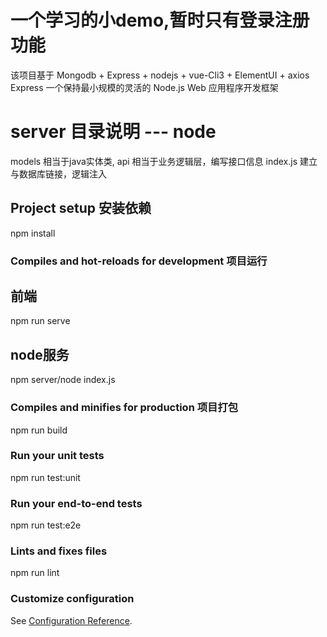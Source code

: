 # 一个学习的小demo,暂时只有登录注册功能
该项目基于 Mongodb + Express + nodejs + vue-Cli3 + ElementUI + axios
Express 一个保持最小规模的灵活的 Node.js Web 应用程序开发框架

#    server 目录说明  --- node
models 相当于java实体类,
api 相当于业务逻辑层，编写接口信息
index.js  建立与数据库链接，逻辑注入

## Project setup 安装依赖
npm install

### Compiles and hot-reloads for development 项目运行
## 前端
npm run serve
## node服务
npm server/node index.js

### Compiles and minifies for production 项目打包
npm run build

### Run your unit tests
npm run test:unit

### Run your end-to-end tests
npm run test:e2e

### Lints and fixes files
npm run lint

### Customize configuration
See [Configuration Reference](https://cli.vuejs.org/config/).
